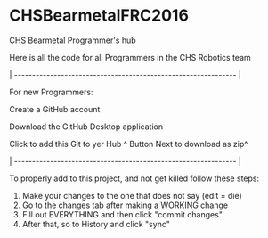 # CHSBearmetalFRC2016
CHS Bearmetal Programmer's hub


Here is all the code for all Programmers in the CHS Robotics team

| -------------------------------------------------------------- |

For new Programmers:

Create a GitHub account

Download the GitHub Desktop application

Click to add this Git to yer Hub 
^ Button Next to download as zip^

| -------------------------------------------------------------- |

To properly add to this project, and not get killed follow these steps:

1. Make your changes to the one that does not say (edit = die)
2. Go to the changes tab after making a WORKING change
3. Fill out EVERYTHING and then click "commit changes"
4. After that, so to History and click "sync"
